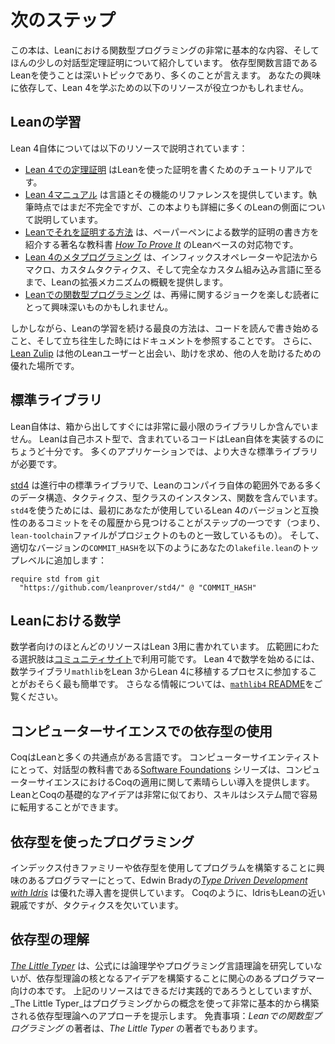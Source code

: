 # 次のステップ

この本は、Leanにおける関数型プログラミングの非常に基本的な内容、そしてほんの少しの対話型定理証明について紹介しています。
依存型関数言語であるLeanを使うことは深いトピックであり、多くのことが言えます。
あなたの興味に依存して、Lean 4を学ぶための以下のリソースが役立つかもしれません。

## Leanの学習

Lean 4自体については以下のリソースで説明されています：

 * [Lean 4での定理証明](https://leanprover.github.io/theorem_proving_in_lean4/) はLeanを使った証明を書くためのチュートリアルです。
 * [Lean 4マニュアル](https://leanprover.github.io/lean4/doc/) は言語とその機能のリファレンスを提供しています。執筆時点ではまだ不完全ですが、この本よりも詳細に多くのLeanの側面について説明しています。
 * [Leanでそれを証明する方法](https://djvelleman.github.io/HTPIwL/) は、ペーパーペンによる数学的証明の書き方を紹介する著名な教科書 [_How To Prove It_](https://www.cambridge.org/highereducation/books/how-to-prove-it/6D2965D625C6836CD4A785A2C843B3DA#overview) のLeanベースの対応物です。
 * [Lean 4のメタプログラミング](https://github.com/arthurpaulino/lean4-metaprogramming-book) は、インフィックスオペレーターや記法からマクロ、カスタムタクティクス、そして完全なカスタム組み込み言語に至るまで、Leanの拡張メカニズムの概観を提供します。
 * [Leanでの関数型プログラミング](https://leanprover.github.io/functional_programming_in_lean/) は、再帰に関するジョークを楽しむ読者にとって興味深いものかもしれません。

しかしながら、Leanの学習を続ける最良の方法は、コードを読んで書き始めること、そして立ち往生した時にはドキュメントを参照することです。
さらに、[Lean Zulip](https://leanprover.zulipchat.com/) は他のLeanユーザーと出会い、助けを求め、他の人を助けるための優れた場所です。

## 標準ライブラリ

Lean自体は、箱から出してすぐには非常に最小限のライブラリしか含んでいません。
Leanは自己ホスト型で、含まれているコードはLean自体を実装するのにちょうど十分です。
多くのアプリケーションでは、より大きな標準ライブラリが必要です。

[std4](https://github.com/leanprover/std4) は進行中の標準ライブラリで、Leanのコンパイラ自体の範囲外である多くのデータ構造、タクティクス、型クラスのインスタンス、関数を含んでいます。
`std4`を使うためには、最初にあなたが使用しているLean 4のバージョンと互換性のあるコミットをその履歴から見つけることがステップの一つです（つまり、`lean-toolchain`ファイルがプロジェクトのものと一致しているもの）。
そして、適切なバージョンの`COMMIT_HASH`を以下のようにあなたの`lakefile.lean`のトップレベルに追加します：
```lean
require std from git
  "https://github.com/leanprover/std4/" @ "COMMIT_HASH"
```


## Leanにおける数学

数学者向けのほとんどのリソースはLean 3用に書かれています。
広範囲にわたる選択肢は[コミュニティサイト](https://leanprover-community.github.io/learn.html)で利用可能です。
Lean 4で数学を始めるには、数学ライブラリ`mathlib`をLean 3からLean 4に移植するプロセスに参加することがおそらく最も簡単です。
さらなる情報については、[`mathlib4` README](https://github.com/leanprover-community/mathlib4)をご覧ください。

## コンピューターサイエンスでの依存型の使用

CoqはLeanと多くの共通点がある言語です。
コンピューターサイエンティストにとって、対話型の教科書である[Software Foundations](https://softwarefoundations.cis.upenn.edu/) シリーズは、コンピューターサイエンスにおけるCoqの適用に関して素晴らしい導入を提供します。
LeanとCoqの基礎的なアイデアは非常に似ており、スキルはシステム間で容易に転用することができます。

## 依存型を使ったプログラミング

インデックス付きファミリーや依存型を使用してプログラムを構築することに興味のあるプログラマーにとって、Edwin Bradyの[_Type Driven Development with Idris_](https://www.manning.com/books/type-driven-development-with-idris) は優れた導入書を提供しています。
Coqのように、IdrisもLeanの近い親戚ですが、タクティクスを欠いています。

## 依存型の理解

[_The Little Typer_](https://thelittletyper.com/) は、公式には論理学やプログラミング言語理論を研究していないが、依存型理論の核となるアイデアを構築することに関心のあるプログラマー向けの本です。
上記のリソースはできるだけ実践的であろうとしていますが、_The Little Typer_はプログラミングからの概念を使って非常に基本的から構築される依存型理論へのアプローチを提示します。
免責事項：_Leanでの関数型プログラミング_ の著者は、_The Little Typer_ の著者でもあります。